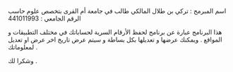 اسم المبرمج : تركي بن طلال المالكي
طالب في جامعة أم القرى بتخصص علوم حاسب
الرقم الجامعي : 441011993

هذا البرنامج عبارة عن برنامج لحفظ الأرقام السرية لحساباتك في مختلف التطبيقات و المواقع .
ويمكنك عرضها و تعديلها بكل بساطة و سيتم عرض تاريخ اخر عرض او تعديل لمعلوماتك .

وشكرا لك .
